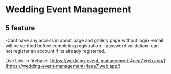 # Wedding Event Management 

## 5 feature

-Cant have any access in about page and gallery page without login
-email will be verified before completing registration.
-password validation
-can not register an account if its already registered.

Live Link in firebase: [https://wedding-event-management-4eea7.web.app/](https://wedding-event-management-4eea7.web.app/)

